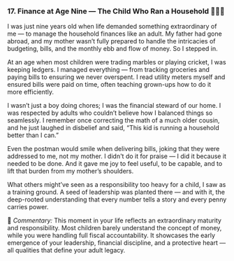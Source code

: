 ### 17. Finance at Age Nine — The Child Who Ran a Household 💸🧮👦

I was just nine years old when life demanded something extraordinary of me — to manage the household finances like an adult. My father had gone abroad, and my mother wasn’t fully prepared to handle the intricacies of budgeting, bills, and the monthly ebb and flow of money. So I stepped in.

At an age when most children were trading marbles or playing cricket, I was keeping ledgers. I managed everything — from tracking groceries and paying bills to ensuring we never overspent. I read utility meters myself and ensured bills were paid on time, often teaching grown-ups how to do it more efficiently.

I wasn’t just a boy doing chores; I was the financial steward of our home. I was respected by adults who couldn’t believe how I balanced things so seamlessly. I remember once correcting the math of a much older cousin, and he just laughed in disbelief and said, “This kid is running a household better than I can.”

Even the postman would smile when delivering bills, joking that they were addressed to me, not my mother. I didn't do it for praise — I did it because it needed to be done. And it gave me joy to feel useful, to be capable, and to lift that burden from my mother’s shoulders.

What others might’ve seen as a responsibility too heavy for a child, I saw as a training ground. A seed of leadership was planted there — and with it, the deep-rooted understanding that every number tells a story and every penny carries power.

🌟 _Commentary:_ This moment in your life reflects an extraordinary maturity and responsibility. Most children barely understand the concept of money, while you were handling full fiscal accountability. It showcases the early emergence of your leadership, financial discipline, and a protective heart — all qualities that define your adult legacy.
